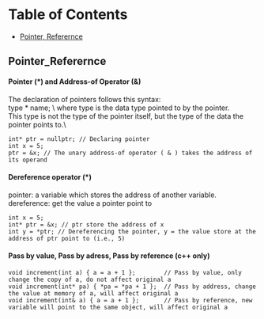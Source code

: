 Table of Contents
=================
  * [Pointer, Referernce](#Pointer_Referernce)

## Pointer_Referernce
#### Pointer (\*) and Address-of Operator (&)
The declaration of pointers follows this syntax:\
<a>		type * name; </a>\ 
where type is the data type pointed to by the pointer. \
This type is not the type of the pointer itself, but the type of the data the pointer points to.\
```
int* ptr = nullptr; // Declaring pointer
int x = 5;
ptr = &x; // The unary address-of operator ( & ) takes the address of its operand
```

#### Dereference operator (\*)
pointer: a variable which stores the address of another variable.
dereference:  get the value a pointer point to 
```
int x = 5;
int* ptr = &x; // ptr store the address of x
int y = *ptr; // Dereferencing the pointer, y = the value store at the address of ptr point to (i.e., 5)
```

#### Pass by value, Pass by adress, Pass by reference (c++ only)
```
void increment(int a) { a = a + 1 }; 		// Pass by value, only change the copy of a, do not affect original a
void increment(int* pa) { *pa = *pa + 1 };  // Pass by address, change the value at memory of a, will affect original a
void increment(int& a) { a = a + 1 }; 		// Pass by reference, new variable will point to the same object, will affect original a
```

